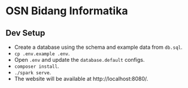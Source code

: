 # OSN Bidang Informatika

## Dev Setup

- Create a database using the schema and example data from `db.sql`.
- `cp .env.example .env`.
- Open `.env` and update the `database.default` configs.
- `composer install`.
- `./spark serve`.
- The website will be available at http://localhost:8080/.
